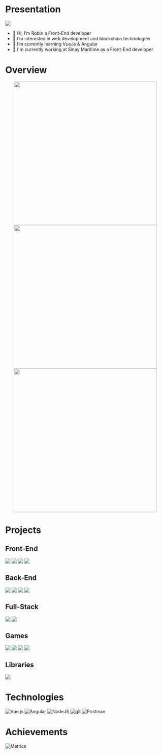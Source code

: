 
# Presentation
![](https://komarev.com/ghpvc/?username=Powarox&style=flat&color=348AF4&label=Profile+Views)
- 👋 Hi, I’m Robin a Front-End developer
- 👀 I’m interested in web development and blockchain technologies
- 🌱 I’m currently learning VueJs & Angular
- 🌊️ I'm currently working at Sinay Maritime as a Front-End developer

<!---
- 💞️ I’m looking to collaborate on ...
- 📫 How to reach me ...
--->

# Overview
<p align="center">
	<img width="450em" src="https://github-readme-stats.vercel.app/api?username=Powarox&show_icons=true&include_all_commits=true&count_private=true&hide_border=true&theme=dark" />
	<img width="450em" src="https://github-readme-streak-stats.herokuapp.com/?user=Powarox&include_all_commits=true&hide_border=true&theme=dark"/>
	<img width="450em" src="https://github-readme-stats.vercel.app/api/top-langs/?username=Powarox&layout=compact&custom_title=Most used languages by Powarox&langs_count=10&include_all_commits=true&hide_progress=true&hide_border=true&theme=dark&hide=">
	<img width="450em"/>
</p>

# Projects
## Front-End
[![](https://github-readme-stats.vercel.app/api/pin/?username=Powarox&repo=Front-SncfDataviz&hide_border=true&theme=dark)](https://github.com/Powarox/Front-SncfDataviz)
[![](https://github-readme-stats.vercel.app/api/pin/?username=Powarox&repo=Front-CryptoDataviz&hide_border=true&theme=dark)](https://github.com/Powarox/Front-CryptoDataviz)
[![](https://github-readme-stats.vercel.app/api/pin/?username=Powarox&repo=Front-TwitterDataviz&hide_border=true&theme=dark)](https://github.com/Powarox/Front-TwitterDataviz)
[![](https://github-readme-stats.vercel.app/api/pin/?username=Powarox&repo=Front-TodoList&hide_border=true&theme=dark)](https://github.com/Powarox/Front-TodoList)

## Back-End
[![](https://github-readme-stats.vercel.app/api/pin/?username=Powarox&repo=NodeJs-Server&hide_border=true&theme=dark)](https://github.com/Powarox/NodeJs-Server)
[![](https://github-readme-stats.vercel.app/api/pin/?username=Powarox&repo=Back-DriveFiles&hide_border=true&theme=dark)](https://github.com/Powarox/Back-DriveFiles)
[![](https://github-readme-stats.vercel.app/api/pin/?username=Powarox&repo=Back-MetaFileReader&hide_border=true&theme=dark)](https://github.com/Powarox/Back-MetaFileReader)
[![](https://github-readme-stats.vercel.app/api/pin/?username=Powarox&repo=Back-DrivePictures&hide_border=true&theme=dark)](https://github.com/Powarox/Back-DrivePictures)

## Full-Stack
[![](https://github-readme-stats.vercel.app/api/pin/?username=Powarox&repo=Games-SnowMan&hide_border=true&theme=dark)](https://github.com/Powarox/Games-SnowMan)
[![](https://github-readme-stats.vercel.app/api/pin/?username=Powarox&repo=TradingCryptoBot&hide_border=true&theme=dark)](https://github.com/Powarox/TradingCryptoBot)

## Games
[![](https://github-readme-stats.vercel.app/api/pin/?username=Powarox&repo=Games-ManiacShooter&hide_border=true&theme=dark)](https://github.com/Powarox/Games-ManiacShooter)
[![](https://github-readme-stats.vercel.app/api/pin/?username=Powarox&repo=Games-BattleShip&hide_border=true&theme=dark)](https://github.com/Powarox/Games-BattleShip)
[![](https://github-readme-stats.vercel.app/api/pin/?username=Powarox&repo=Games-Sokoban&hide_border=true&theme=dark)](https://github.com/Powarox/Games-Sokoban)
[![](https://github-readme-stats.vercel.app/api/pin/?username=Powarox&repo=Games-TicTacToe&hide_border=true&theme=dark)](https://github.com/Powarox/Games-TicTacToe)

## Libraries
[![](https://github-readme-stats.vercel.app/api/pin/?username=Powarox&repo=Back-MetaLib&hide_border=true&theme=dark)](https://github.com/Powarox/Back-MetaLib)

<!-- ## Mobile App
[![](https://github-readme-stats.vercel.app/api/pin/?username=Powarox&repo=Fitup&hide_border=true&theme=dark)](https://github.com/Powarox/Fitup) -->

# Technologies
![Vue.js](https://img.shields.io/badge/vuejs-%2335495e.svg?style=for-the-badge&logo=vuedotjs&logoColor=%234FC08D)
![Angular](https://img.shields.io/badge/angular-F05032?style=for-the-badge&logo=angular&logoColor=white)
![NodeJS](https://img.shields.io/badge/node.js-6DA55F?style=for-the-badge&logo=node.js&logoColor=white)
![git](https://img.shields.io/badge/Git-F05032?style=for-the-badge&logo=git&logoColor=white)
![Postman](https://img.shields.io/badge/Postman-FF6C37?style=for-the-badge&logo=postman&logoColor=white)
<!--- ![React](https://img.shields.io/badge/react-%2320232a.svg?style=for-the-badge&logo=react&logoColor=%2361DAFB) --->


# Achievements
![Metrics](https://metrics.lecoq.io/Powarox?template=classic&base.header=0&base.activity=0&base.community=0&base.repositories=0&base.metadata=0&achievements=1&achievements.threshold=X&achievements.secrets=true&achievements.display=compact&achievements.limit=10&config.timezone=Europe%2FParis)






<!---![Metrics](https://metrics.lecoq.io/Powarox?template=classic&people=1&people.limit=24&people.size=28&people.types=followers%2C%20following&people.identicons=false&people.shuffle=false&config.timezone=Europe%2FParis)--->


<!--- --->

<!---
Powarox/Powarox is a ✨ special ✨ repository because its `README.md` (this file) appears on your GitHub profile.
You can click the Preview link to take a look at your changes.

[![Top Langs](https://github-readme-stats.vercel.app/api/top-langs/?username=Powarox&layout=compact)](https://github.com/Powarox/github-readme-stats)

[![Hits](https://hits.seeyoufarm.com/api/count/incr/badge.svg?url=https%3A%2F%2Fgithub.com%2FPowarox%2FTradingCryptoBot&count_bg=%2379C83D&title_bg=%23555555&icon=vue-dot-js.svg&icon_color=%23348AF4&title=Project+Views&edge_flat=false)](https://hits.seeyoufarm.com)

![](https://tokei.rs/b1/github/Powarox/Dataviz-Sncf)
--->
